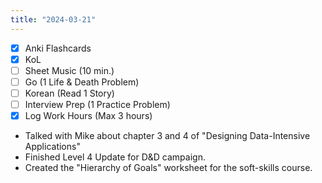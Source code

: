 ```yaml
---
title: "2024-03-21"
---
```


- [x] Anki Flashcards
- [x] KoL
- [ ] Sheet Music (10 min.)
- [ ] Go (1 Life & Death Problem)
- [ ] Korean (Read 1 Story)
- [ ] Interview Prep (1 Practice Problem)
- [x] Log Work Hours (Max 3 hours)

* Talked with Mike about chapter 3 and 4 of "Designing Data-Intensive Applications"
* Finished Level 4 Update for D&D campaign.
* Created the "Hierarchy of Goals" worksheet for the soft-skills course.